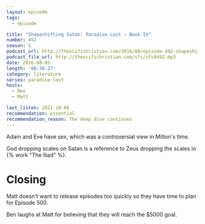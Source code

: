 ```yaml
---
layout: episode
tags:
  - episode

title: "Shapeshifting Satan: Paradise Lost – Book IV"
number: 492
season: 5
podcast_url: http://thescifichristian.com/2016/08/episode-492-shapeshifting-satan-paradise-lost-book-iv/
podcast_file_url: http://thescifichristian.com/sfc/sfc0492.mp3
date: 2016-08-05
length: '00:38:27'
category: literature
series: paradise-lost
hosts:
  - Ben
  - Matt

last_listen: 2021-10-06
recommendation: essential
recommendation_reason: The deep dive continues
---
```


Adam and Eve have sex, which was a controversial view in Milton's time.

God dropping scales on Satan is a reference to Zeus dropping the scales in {% work "The Iliad" %}.

# Closing
Matt doesn't want to release episodes too quickly so they have time to plan for Episode 500.

Ben laughs at Matt for believing that they will reach the $5000 goal.